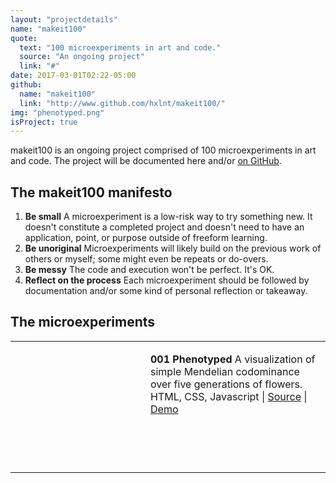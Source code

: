 ```yaml
---
layout: "projectdetails"
name: "makeit100"
quote: 
  text: "100 microexperiments in art and code."
  source: "An ongoing project"
  link: "#"
date: 2017-03-01T02:22-05:00
github: 
  name: "makeit100"
  link: "http://www.github.com/hxlnt/makeit100/"
img: "phenotyped.png"
isProject: true
---
```


makeit100 is an ongoing project comprised of 100 microexperiments in art and code. The project will be documented here and/or [on GitHub](http://www.github.com/hxlnt/makeit100).

## The makeit100 manifesto

1. **Be small** A microexperiment is a low-risk way to try something new. It doesn't constitute a completed project and doesn't need to have an application, point, or purpose outside of freeform learning.
2. **Be unoriginal** Microexperiments will likely build on the previous work of others or myself; some might even be repeats or do-overs.
3. **Be messy** The code and execution won't be perfect. It's OK.
4. **Reflect on the process** Each microexperiment should be followed by documentation and/or some kind of personal reflection or takeaway.


## The microexperiments

<table border="0"> 
    <tr height="200">
    <td width="200" height="200" style="background-image:url('/img/phenotyped.png'); background-size:cover; background-repeat:no-repeat; background-position: center;">
    </td>
    <td valign="top">
      <p class="blogp">
        <strong>001 Phenotyped</strong> A visualization of simple Mendelian codominance over five generations of flowers.<BR>
        HTML, CSS, Javascript | <a href="http://www.github.com/hxlnt/makeit100/001%20Phenotyped/" target="new">Source</a> | <a href="http://rawgit.com/hxlnt/makeit100/master/001%20Phenotyped/index.html" target="new">Demo</a>
      </p>
    </td>
  </tr>  
  <tr><td height="10"></td><td></td></tr>    
</table>
